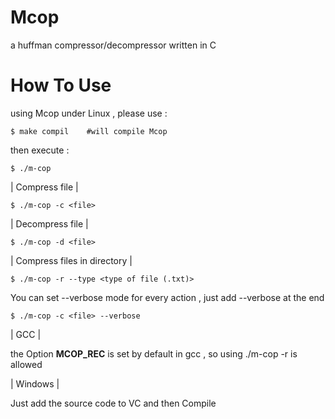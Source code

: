 # Mcop
 a huffman compressor/decompressor written in C
 
# How To Use

 using Mcop under Linux , please use : 

	$ make compil    #will compile Mcop

then execute :

	$ ./m-cop


| Compress file |

	$ ./m-cop -c <file>


| Decompress file |

	$ ./m-cop -d <file>

| Compress files in directory |

	$ ./m-cop -r --type <type of file (.txt)>


You can set --verbose mode for every action , just add --verbose at the end

	$ ./m-cop -c <file> --verbose
	
| GCC |

the Option <b>MCOP_REC</b> is set by default in gcc , so using ./m-cop -r is allowed
	
| Windows |

Just add the source code to VC and then Compile
